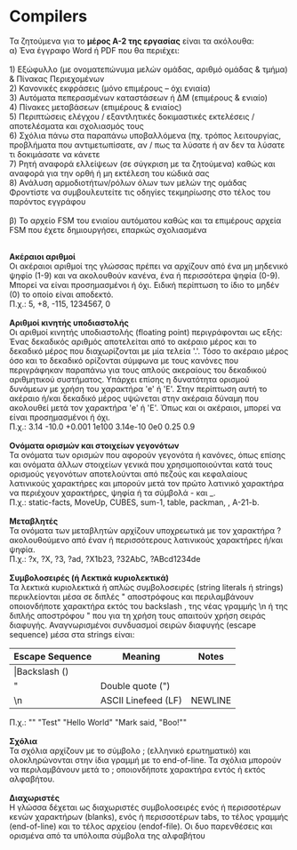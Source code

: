 # Compilers
Τα ζητούμενα για το **μέρος Α-2 της εργασίας** είναι τα ακόλουθα: <br>
α) Ένα έγγραφο Word ή PDF που θα περιέχει: <br>
<br> 1) Εξώφυλλο (με ονοματεπώνυμα μελών ομάδας, αριθμό ομάδας & τμήμα) & Πίνακας Περιεχομένων <br>
2) Κανονικές εκφράσεις (μόνο επιμέρους – όχι ενιαία) <br>
3) Αυτόματα πεπερασμένων καταστάσεων ή ΔΜ (επιμέρους & ενιαίο) <br>
4) Πίνακες μεταβάσεων (επιμέρους & ενιαίος) <br>
5) Περιπτώσεις ελέγχου / εξαντλητικές δοκιμαστικές εκτελέσεις / αποτελέσματα και σχολιασμός τους <br>
6) Σχόλια πάνω στα παραπάνω υποβαλλόμενα (πχ. τρόπος λειτουργίας, προβλήματα που αντιμετωπίσατε, αν / πως τα λύσατε ή αν δεν τα λύσατε τι δοκιμάσατε να κάνετε <br>
7) Ρητή αναφορά ελλείψεων (σε σύγκριση με τα ζητούμενα) καθώς και αναφορά για την ορθή ή μη εκτέλεση του κώδικά σας <br>
8) Ανάλυση αρμοδιοτήτων/ρόλων όλων των μελών της ομάδας <br>
 Φροντίστε να συμβουλευτείτε τις οδηγίες τεκμηρίωσης στο τέλος του παρόντος εγγράφου <br>
<br> β) Το αρχείο FSM του ενιαίου αυτόματου καθώς και τα επιμέρους αρχεία FSM που έχετε δημιουργήσει, επαρκώς σχολιασμένα <br>

<br> **Ακέραιοι αριθμοί** <br>
Οι ακέραιοι αριθμοί της γλώσσας πρέπει να αρχίζουν από ένα μη μηδενικό ψηφίο (1-9) και να ακολουθούν κανένα, ένα ή περισσότερα ψηφία (0-9). Μπορεί να είναι προσημασμένοι ή όχι. Ειδική περίπτωση το ίδιο το μηδέν (0) το οποίο είναι αποδεκτό.<br>
Π.χ.: 5, +8, -115, 1234567, 0 <br>
<br> **Αριθμοί κινητής υποδιαστολής** <br>
Οι αριθμοί κινητής υποδιαστολής (floating point) περιγράφονται ως εξής: Ένας δεκαδικός αριθμός αποτελείται από το ακέραιο μέρος και το δεκαδικό μέρος που διαχωρίζονται με μία τελεία '.'. Τόσο το ακέραιο μέρος όσο και το δεκαδικό ορίζονται σύμφωνα με τους κανόνες που περιγράφηκαν παραπάνω για τους απλούς ακεραίους του δεκαδικού αριθμητικού συστήματος. Υπάρχει επίσης η δυνατότητα ορισμού δυνάμεων με χρήση του χαρακτήρα 'e' ή 'E'. Στην περίπτωση αυτή το ακέραιο ή/και δεκαδικό μέρος υψώνεται στην ακέραια δύναμη που ακολουθεί μετά τον χαρακτήρα 'e' ή 'E'. Όπως και οι ακέραιοι, μπορεί να είναι προσημασμένοι ή όχι. <br>
Π.χ.: 3.14 -10.0 +0.001 1e100 3.14e-10 0e0 0.25 0.9 <br>
<br> **Ονόματα ορισμών και στοιχείων γεγονότων** <br>
Τα ονόματα των ορισμών που αφορούν γεγονότα ή κανόνες, όπως επίσης και ονόματα άλλων στοιχείων γενικά που χρησιμοποιούνται κατά τους ορισμούς γεγονότων αποτελούνται από πεζούς και κεφαλαίους λατινικούς χαρακτήρες και μπορούν μετά τον πρώτο λατινικό χαρακτήρα να περιέχουν χαρακτήρες, ψηφία ή τα σύμβολά - και _. <br>
Π.χ.: static-facts, MoveUp, CUBES, sum-1, table, packman, , A-21-b. <br>
<br> **Μεταβλητές** <br>
Τα ονόματα των μεταβλητών αρχίζουν υποχρεωτικά με τον χαρακτήρα ? ακολουθούμενο από έναν ή περισσότερους λατινικούς χαρακτήρες ή/και ψηφία. <br>
Π.χ.: ?x, ?X, ?3, ?ad, ?X1b23, ?32ΑbC, ?ABcd1234de <br>
<br> **Συμβολοσειρές (ή Λεκτικά κυριολεκτικά)** <br>
Τα λεκτικά κυριολεκτικά ή απλώς συμβολοσειρές (string literals ή strings) περικλείονται μέσα σε διπλές " αποστρόφους και περιλαμβάνουν οποιονδήποτε χαρακτήρα εκτός του backslash \, της νέας γραμμής \n ή της διπλής αποστρόφου " που για τη χρήση τους απαιτούν χρήση σειράς διαφυγής. Αναγνωρισμένοι συνδυασμοί σειρών διαφυγής (escape sequence) μέσα στα strings είναι: <br>

|Escape Sequence|Meaning|Notes|
|---------------|-------|-----|
|\\|Backslash (\)|
|\"|Double quote (")|
|\n|ASCII Linefeed (LF)|NEWLINE| <br>
Π.χ.: "" "Test" "Hello World" "Mark said, \"Boo!\"" <br>
<br> **Σχόλια** <br>
Τα σχόλια αρχίζουν με το σύμβολο ; (ελληνικό ερωτηματικό) και ολοκληρώνονται στην ίδια γραμμή με το end-of-line. Τα σχόλια μπορούν να περιλαμβάνουν μετά το ; οποιονδήποτε χαρακτήρα εντός ή εκτός αλφαβήτου. <br>
<br> **Διαχωριστές** <br>
Η γλώσσα δέχεται ως διαχωριστές συμβολοσειρές ενός ή περισσοτέρων κενών χαρακτήρων (blanks), ενός ή περισσοτέρων tabs, το τέλος γραμμής (end-of-line) και το τέλος αρχείου (endof-file). Οι δυο παρενθέσεις και ορισμένα από τα υπόλοιπα σύμβολα της αλφαβήτου <br>
